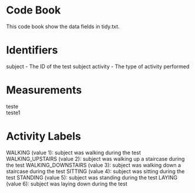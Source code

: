# Code Book
This code book show the data fields in tidy.txt.

# Identifiers

subject - The ID of the test subject
activity - The type of activity performed

# Measurements

teste  
teste1

# Activity Labels

WALKING (value 1): subject was walking during the test
WALKING_UPSTAIRS (value 2): subject was walking up a staircase during the test
WALKING_DOWNSTAIRS (value 3): subject was walking down a staircase during the test
SITTING (value 4): subject was sitting during the test
STANDING (value 5): subject was standing during the test
LAYING (value 6): subject was laying down during the test
